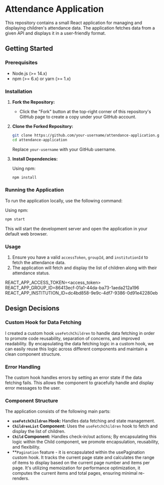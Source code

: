 # Attendance Application

This repository contains a small React application for managing and displaying children's attendance data. The application fetches data from a given API and displays it in a user-friendly format.

## Getting Started

### Prerequisites

- Node.js (>= 14.x)
- npm (>= 6.x) or yarn (>= 1.x)

### Installation

1. **Fork the Repository:**

   - Click the "Fork" button at the top-right corner of this repository's GitHub page to create a copy under your GitHub account.

2. **Clone the Forked Repository:**

   ```bash
   git clone https://github.com/your-username/attendance-application.git
   cd attendance-application
   ```

   Replace `your-username` with your GitHub username.

3. **Install Dependencies:**

   Using npm:

   ```bash
   npm install
   ```

### Running the Application

To run the application locally, use the following command:

Using npm:

```bash
npm start
```

This will start the development server and open the application in your default web browser.

### Usage

1. Ensure you have a valid `accessToken`, `groupId`, and `institutionId` to fetch the attendance data.
2. The application will fetch and display the list of children along with their attendance status.

REACT_APP_ACCESS_TOKEN=<access_token>
REACT_APP_GROUP_ID=86413ecf-01a1-44da-ba73-1aeda212a196
REACT_APP_INSTITUTION_ID=dc4bd858-9e9c-4df7-9386-0d91e42280eb

## Design Decisions

### Custom Hook for Data Fetching

I created a custom hook `useFetchChildren` to handle data fetching in order to promote code reusability, separation of concerns, and improved readability. By encapsulating the data fetching logic in a custom hook, we can easily reuse this logic across different components and maintain a clean component structure.

### Error Handling

The custom hook handles errors by setting an error state if the data fetching fails. This allows the component to gracefully handle and display error messages to the user.

### Component Structure

The application consists of the following main parts:

- **`useFetchChildren` Hook:** Handles data fetching and state management.
- **`ChildrenList` Component:** Uses the `useFetchChildren` hook to fetch and display the list of children.
- **`Child` Component:** Handles check-in/out actions; By encapsulating this logic within the Child component, we promote encapsulation, reusability, and flexibility.
- **`Pagination` feature - it is encapsulated within the usePagination custom hook. It tracks the current page state and calculates the range of items to display based on the current page number and items per page. It's utilizing memoization for performance optimization, it computes the current items and total pages, ensuring minimal re-renders.